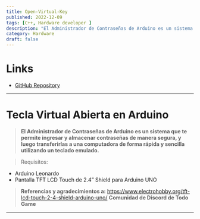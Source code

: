 ```yaml
---
title: Open-Virtual-Key
published: 2022-12-09
tags: [C++, Hardware developer ]
description: "El Administrador de Contraseñas de Arduino es un sistema que te permite ingresar y almacenar contraseñas de manera segura"
category: Hardware
draft: false
---
```


# Links
- [GitHub Repository](https://github.com/Vayioleta/Open-Virtual-Key---Arduino)

---

# Tecla Virtual Abierta en Arduino
> **El Administrador de Contraseñas de Arduino es un sistema que te permite ingresar y almacenar contraseñas de manera segura, y luego transferirlas a una computadora de forma rápida y sencilla utilizando un teclado emulado.**

> Requisitos:
- Arduino Leonardo
- Pantalla TFT LCD Touch de 2.4” Shield para Arduino UNO

> **Referencias y agradecimientos a:**
> https://www.electrohobby.org/tft-lcd-touch-2-4-shield-arduino-uno/
> **Comunidad de Discord de Todo Game**

---